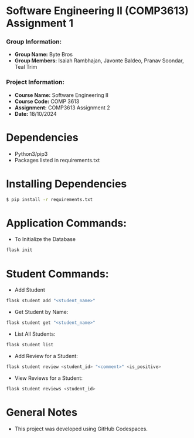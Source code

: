 # Software Engineering II (COMP3613) Assignment 1
### __Group Information:__
* __Group Name:__ Byte Bros
* __Group Members:__ Isaiah Rambhajan, Javonte Baldeo, Pranav Soondar, Teal Trim

### __Project Information:__
* __Course Name:__ Software Engineering II
* __Course Code:__ COMP 3613
* __Assignment:__ COMP3613 Assignment 2
* __Date:__ 18/10/2024

# Dependencies
* Python3/pip3
* Packages listed in requirements.txt

# Installing Dependencies
```bash
$ pip install -r requirements.txt
```

# Application Commands:
* To Initialize the Database
```bash
flask init
```

# Student Commands:
* Add Student
```bash
flask student add "<student_name>"
```

* Get Student by Name:
```bash
flask student get "<student_name>"
```

* List All Students:
```bash
flask student list
```

* Add Review for a Student:
```bash
flask student review <student_id> "<comment>" <is_positive>
```

* View Reviews for a Student: 
```bash
flask student reviews <student_id>
```

# General Notes
* This project was developed using GitHub Codespaces.